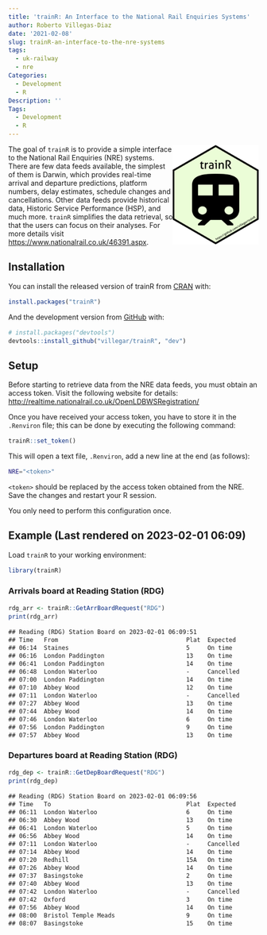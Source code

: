 ```yaml
---
title: 'trainR: An Interface to the National Rail Enquiries Systems'
author: Roberto Villegas-Diaz
date: '2021-02-08'
slug: trainR-an-interface-to-the-nre-systems
tags:
  - uk-railway
  - nre
Categories:
  - Development
  - R
Description: ''
Tags:
  - Development
  - R
---
```


<img src="https://raw.githubusercontent.com/villegar/trainR/main/inst/images/logo.png" alt="logo" align="right" height=200px/>

The goal of `trainR` is to provide a simple interface to the 
National Rail Enquiries (NRE) systems. There are few data feeds 
available, the simplest of them is Darwin, which provides real-time 
arrival and departure predictions, platform numbers, delay estimates, 
schedule changes and cancellations. Other data feeds provide historical 
data, Historic Service Performance (HSP), and much more. `trainR` 
simplifies the data retrieval, so that the users can focus on their 
analyses. For more details visit 
https://www.nationalrail.co.uk/46391.aspx.

## Installation

You can install the released version of trainR from [CRAN](https://CRAN.R-project.org) with:

``` r
install.packages("trainR")
```

And the development version from [GitHub](https://github.com/) with:

``` r
# install.packages("devtools")
devtools::install_github("villegar/trainR", "dev")
```

## Setup
Before starting to retrieve data from the NRE data feeds, you must obtain an access token. 
Visit the following website for details: http://realtime.nationalrail.co.uk/OpenLDBWSRegistration/

Once you have received your access token, you have to store it in the `.Renviron` file; this can be 
done by executing the following command:


```r
trainR::set_token()
```

This will open a text file, `.Renviron`, add a new line at the end (as follows):

```bash
NRE="<token>"
```

`<token>` should be replaced by the access token obtained from the NRE. Save the changes and restart 
your R session.

You only need to perform this configuration once.

## Example (Last rendered on 2023-02-01 06:09)

Load `trainR` to your working environment:

```r
library(trainR)
```

### Arrivals board at Reading Station (RDG)


```r
rdg_arr <- trainR::GetArrBoardRequest("RDG")
print(rdg_arr)
```

```
## Reading (RDG) Station Board on 2023-02-01 06:09:51
## Time   From                                    Plat  Expected
## 06:14  Staines                                 5     On time
## 06:16  London Paddington                       13    On time
## 06:41  London Paddington                       14    On time
## 06:48  London Waterloo                         -     Cancelled
## 07:00  London Paddington                       14    On time
## 07:10  Abbey Wood                              12    On time
## 07:11  London Waterloo                         -     Cancelled
## 07:27  Abbey Wood                              13    On time
## 07:44  Abbey Wood                              14    On time
## 07:46  London Waterloo                         6     On time
## 07:56  London Paddington                       9     On time
## 07:57  Abbey Wood                              13    On time
```

### Departures board at Reading Station (RDG)


```r
rdg_dep <- trainR::GetDepBoardRequest("RDG")
print(rdg_dep)
```

```
## Reading (RDG) Station Board on 2023-02-01 06:09:56
## Time   To                                      Plat  Expected
## 06:11  London Waterloo                         6     On time
## 06:30  Abbey Wood                              13    On time
## 06:41  London Waterloo                         5     On time
## 06:56  Abbey Wood                              14    On time
## 07:11  London Waterloo                         -     Cancelled
## 07:14  Abbey Wood                              14    On time
## 07:20  Redhill                                 15A   On time
## 07:26  Abbey Wood                              14    On time
## 07:37  Basingstoke                             2     On time
## 07:40  Abbey Wood                              13    On time
## 07:42  London Waterloo                         -     Cancelled
## 07:42  Oxford                                  3     On time
## 07:56  Abbey Wood                              14    On time
## 08:00  Bristol Temple Meads                    9     On time
## 08:07  Basingstoke                             15    On time
```
